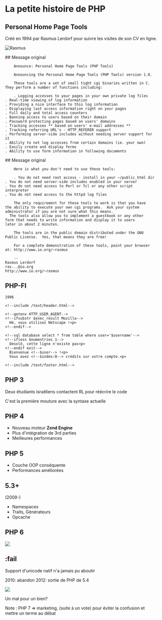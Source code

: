 # La petite histoire de PHP

<!-- .slide: class="page-title" -->



## Personal Home Page Tools

Créé en 1994 par Rasmus Lerdorf pour suivre les visites de son CV en ligne.

![Rasmus](https://upload.wikimedia.org/wikipedia/commons/thumb/3/33/Wikirl.jpg/220px-Wikirl.jpg)



## Message original
```
	Announce: Personal Home Page Tools (PHP Tools)

	Announcing the Personal Home Page Tools (PHP Tools) version 1.0.

	These tools are a set of small tight cgi binaries written in C.
They perform a number of functions including:

	. Logging accesses to your pages in your own private log files
. Real-time viewing of log information
. Providing a nice interface to this log information
. Displaying last access information right on your pages
. Full daily and total access counters
. Banning access to users based on their domain
. Password protecting pages based on users' domains
. Tracking accesses ** based on users' e-mail addresses **
. Tracking referring URL's - HTTP_REFERER support
. Performing server-side includes without needing server support for it
. Ability to not log accesses from certain domains (ie. your own)
. Easily create and display forms
. Ability to use form information in following documents
```



## Message original

```
	Here is what you don't need to use these tools:

	. You do not need root access - install in your ~/public_html dir
. You do not need server-side includes enabled in your server
. You do not need access to Perl or Tcl or any other script interpreter
. You do not need access to the httpd log files

	The only requirement for these tools to work is that you have
the ability to execute your own cgi programs.  Ask your system
administrator if you are not sure what this means.
  The tools also allow you to implement a guestbook or any other
form that needs to write information and display it to users
later in about 2 minutes.

	The tools are in the public domain distributed under the GNU
Public License.  Yes, that means they are free!

	For a complete demonstration of these tools, point your browser
at: http://www.io.org/~rasmus

	--
Rasmus Lerdorf
ras...@io.org
http://www.io.org/~rasmus

```



## PHP-FI

	1996

```
<!--include /text/header.html-->

<!--getenv HTTP_USER_AGENT-->
<!--ifsubstr $exec_result Mozilla-->
  Hé, vous utilisez Netscape !<p>
<!--endif-->

<!--sql database select * from table where user='$username'-->
<!--ifless $numentries 1-->
  Désolé, cette ligne n'existe pas<p>
<!--endif exit-->
  Bienvenue <!--$user--> !<p>
  Vous avez <!--$index:0--> crédits sur votre compte.<p>

<!--include /text/footer.html-->
```



## PHP 3

Deux étudiants israëliens contactent RL pour réécrire le code

C'est la première mouture avec la syntaxe actuelle


## PHP 4

* Nouveau moteur **Zend Engine** <!-- .element: class="fragment" -->
* Plus d'intégration de 3rd parties <!-- .element: class="fragment" -->
* Meilleures performances <!-- .element: class="fragment" -->



## PHP 5

* Couche OOP conséquente <!-- .element: class="fragment" -->
* Performances améliorées <!-- .element: class="fragment" -->

## 5.3+ 

(2009-)

* Namespaces <!-- .element: class="fragment" -->
* Traits, Générateurs <!-- .element: class="fragment" -->
* Opcache <!-- .element: class="fragment" -->



## PHP 6

![](https://i.ytimg.com/vi/KXSJNBGUH_o/maxresdefault.jpg)



## :fail

Support d'unicode natif n'a jamais pu aboutir

2010: abandon
2012: sortie de PHP de 5.4

![](https://images-na.ssl-images-amazon.com/images/I/51IhWpS3%2BkL._AC_UL320_SR254,320_.jpg)

Un mal pour un bien?

Note : PHP 7 => marketing, (suite à un vote) pour éviter la confusion et mettre un terme au débat

